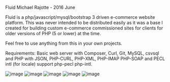Fluid
Michael Rajotte - 2016 June

Fluid is a php/javascript/mysql/bootstrap 3 driven e-commerce website platform. This was never intended to be distributed easily as it was a base I created for building custom e-commerce commissioned sites for clients for older versions of PHP (5 or lower) at the time.

Feel free to use anything from this in your own projects.

Requirements: Basic web server with Composer, Curl, Git, MySQL, csvsql and PHP with JSON, PHP-CURL, PHP-XML, PHP-IMAP PHP-SOAP and PECL intl (for locale) support php-pecl php-intl.

![image](https://i.imgur.com/3NOthHs.jpg)
![image](https://i.imgur.com/OJElA9z.jpg)
![image](https://i.imgur.com/xfXpOHF.jpg)
![image](https://i.imgur.com/k0myxVV.jpg)
![image](https://i.imgur.com/qVbq7Tq.jpg)

